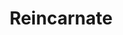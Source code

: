 ---
title: "Reincarnate"
index: "reincarnate"
permalink: /spells/reincarnate/
tags:
  - Spell
  - 5th Level
  - Transmutation
available_for:
  - Druid
level: "5th Level"
school: "Transmutation"
range: "Touch"
comp:
  - V
  - S
  - M
material: "rare oils and unguents worth at least 1,000 gp, which the spell consumes."
cast_time: "1 Hour"
description: |
  You touch a dead humanoid or a piece of a dead humanoid. Provided that the creature has been dead no longer than 10 days, the spell forms a new adult body for it and then calls the soul to enter that body. If the target's soul isn't free or willing to do so, the spell fails.

  The magic fashions a new body for the creature to inhabit, which likely causes the creature's race to change. The GM rolls a d 100 and consults the following table to determine what form the creature takes when restored to life, or the GM chooses a form.

  | d100 | Race |
  | :--- | :--- |
  | 01-04 | Dragonborn |
  | 05-13 | Dwarf, hill |
  | 14-21 | Dwarf, mountain |
  | 22-25 | Elf, dark |
  | 26-34 | Elf, high |
  | 35-42 | Elf, wood |
  | 43-46 | Gnome, forest |
  | 47-52 | Gnome, rock |
  | 53-56 | Half-elf |
  | 57-60 | Half-orc |
  | 61-68 | Halfling, lightfoot |
  | 69-76 | Halfling, stout |
  | 77-96 | Human |
  | 97-00 | Tiefling |

  The reincarnated creature recalls its former life and experiences. It retains the capabilities it had in its original form, except it exchanges its original race for the new one and changes its racial traits accordingly.
excerpt: "You touch a dead humanoid or a piece of a dead humanoid."
source: "Basic Rules"
---